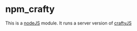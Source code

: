 npm_crafty
==========

This is a [nodeJS](http://nodejs.org/) module. It runs a server version of [craftyJS](http://craftyjs.com/)